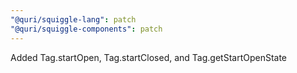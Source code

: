 ```yaml
---
"@quri/squiggle-lang": patch
"@quri/squiggle-components": patch
---
```


Added Tag.startOpen, Tag.startClosed, and Tag.getStartOpenState
